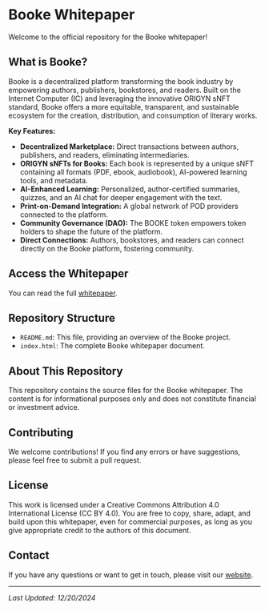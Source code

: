 # Booke Whitepaper

Welcome to the official repository for the Booke whitepaper!

## What is Booke?

Booke is a decentralized platform transforming the book industry by empowering authors, publishers, bookstores, and readers. Built on the Internet Computer (IC) and leveraging the innovative ORIGYN sNFT standard, Booke offers a more equitable, transparent, and sustainable ecosystem for the creation, distribution, and consumption of literary works.

**Key Features:**

*   **Decentralized Marketplace:** Direct transactions between authors, publishers, and readers, eliminating intermediaries.
*   **ORIGYN sNFTs for Books:** Each book is represented by a unique sNFT containing all formats (PDF, ebook, audiobook), AI-powered learning tools, and metadata.
*   **AI-Enhanced Learning:** Personalized, author-certified summaries, quizzes, and an AI chat for deeper engagement with the text.
*   **Print-on-Demand Integration:** A global network of POD providers connected to the platform.
*   **Community Governance (DAO):** The BOOKE token empowers token holders to shape the future of the platform.
*   **Direct Connections:** Authors, bookstores, and readers can connect directly on the Booke platform, fostering community.

## Access the Whitepaper

You can read the full [whitepaper](https://bookelab.github.io/).

## Repository Structure

*   `README.md`: This file, providing an overview of the Booke project.
*   `index.html`: The complete Booke whitepaper document.

## About This Repository

This repository contains the source files for the Booke whitepaper. The content is for informational purposes only and does not constitute financial or investment advice.

## Contributing

We welcome contributions! If you find any errors or have suggestions, please feel free to submit a pull request.

## License

This work is licensed under a Creative Commons Attribution 4.0 International License (CC BY 4.0). You are free to copy, share, adapt, and build upon this whitepaper, even for commercial purposes, as long as you give appropriate credit to the authors of this document.

## Contact

If you have any questions or want to get in touch, please visit our [website](https://booke.co).

---
*Last Updated: 12/20/2024*
